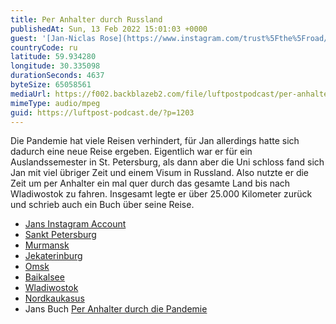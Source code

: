 ```yaml
---
title: Per Anhalter durch Russland
publishedAt: Sun, 13 Feb 2022 15:01:03 +0000
guest: '[Jan-Niclas Rose](https://www.instagram.com/trust%5Fthe%5Froad/)'
countryCode: ru
latitude: 59.934280
longitude: 30.335098
durationSeconds: 4637
byteSize: 65058561
mediaUrl: https://f002.backblazeb2.com/file/luftpostpodcast/per-anhalter-durch-russland.mp3
mimeType: audio/mpeg
guid: https://luftpost-podcast.de/?p=1203
---
```


Die Pandemie hat viele Reisen verhindert, für Jan allerdings hatte sich dadurch eine neue Reise ergeben. Eigentlich war er für ein Auslandssemester in St. Petersburg, als dann aber die Uni schloss fand sich Jan mit viel übriger Zeit und einem Visum in Russland. Also nutzte er die Zeit um per Anhalter ein mal quer durch das gesamte Land bis nach Wladiwostok zu fahren. Insgesamt legte er über 25.000 Kilometer zurück und schrieb auch ein Buch über seine Reise.

- [Jans Instagram Account](https://www.instagram.com/trust%5Fthe%5Froad/)
- [Sankt Petersburg](https://de.wikipedia.org/wiki/Sankt%5FPetersburg)
- [Murmansk](https://de.wikipedia.org/wiki/Murmansk)
- [Jekaterinburg](https://de.wikipedia.org/wiki/Jekaterinburg)
- [Omsk](https://de.wikipedia.org/wiki/Omsk)
- [Baikalsee](https://de.wikipedia.org/wiki/Baikalsee)
- [Wladiwostok](https://de.wikipedia.org/wiki/Wladiwostok)
- [Nordkaukasus](https://de.wikipedia.org/wiki/Nordkaukasus)
- Jans Buch [Per Anhalter durch die Pandemie](https://www.edition-schaumberg.shop/p/per-anhalter-durch-die-pandemie)
